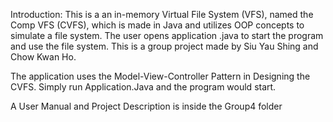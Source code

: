 Introduction:
This is a an in-memory Virtual File System (VFS), named the Comp VFS (CVFS), which is made in Java and utilizes OOP concepts to simulate a file system. The user opens application .java to start the program and use the file system. This is a group project made by Siu Yau Shing and Chow Kwan Ho.

The application uses the Model-View-Controller Pattern in Designing the CVFS. Simply run Application.Java and the program would start.

A User Manual and Project Description is inside the Group4 folder
